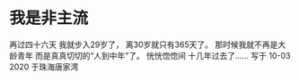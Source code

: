 # 我是非主流
再过四十六天
我就步入29岁了，
离30岁就只有365天了。
那时候我就不再是大龄青年
而是真真切切的“人到中年”了。
恍恍惚惚间
十几年过去了......
                       写于  10-03 2020 于珠海唐家湾
